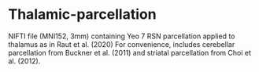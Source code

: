 # Thalamic-parcellation
NIFTI file (MNI152, 3mm) containing Yeo 7 RSN parcellation applied to thalamus as in Raut et al. (2020)
For convenience, includes cerebellar parcellation from Buckner et al. (2011) and striatal parcellation from Choi et al. (2012).
